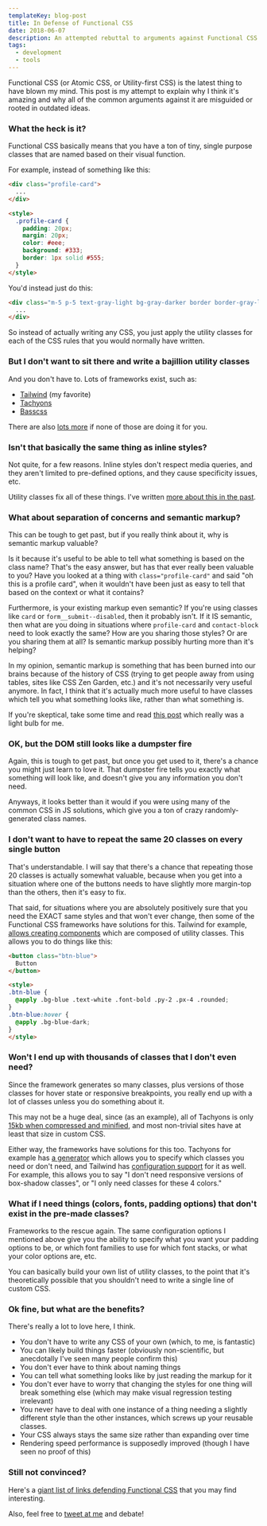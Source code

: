 ```yaml
---
templateKey: blog-post
title: In Defense of Functional CSS
date: 2018-06-07
description: An attempted rebuttal to arguments against Functional CSS
tags:
  - development
  - tools
---
```


Functional CSS (or Atomic CSS, or Utility-first CSS) is the latest thing to have blown my mind. This post is my attempt to explain why I think it's amazing and why all of the common arguments against it are misguided or rooted in outdated ideas.

### What the heck is it?

Functional CSS basically means that you have a ton of tiny, single purpose classes that are named based on their visual function.

For example, instead of something like this:

```html
<div class="profile-card">
  ...
</div>

<style>
  .profile-card {
    padding: 20px;
    margin: 20px;
    color: #eee;
    background: #333;
    border: 1px solid #555;
  }
</style>
```

You'd instead just do this:

```html
<div class="m-5 p-5 text-gray-light bg-gray-darker border border-gray-light">
  ...
</div>
```

So instead of actually writing any CSS, you just apply the utility classes for each of the CSS rules that you would normally have written.

### But I don't want to sit there and write a bajillion utility classes

And you don't have to. Lots of frameworks exist, such as:

* [Tailwind](https://tailwindcss.com/) (my favorite)
* [Tachyons](http://tachyons.io/)
* [Basscss](http://basscss.com/)

There are also [lots more](https://css-tricks.com/need-css-utility-library/) if none of those are doing it for you.

### Isn't that basically the same thing as inline styles?

Not quite, for a few reasons. Inline styles don't respect media queries, and they aren't limited to pre-defined options, and they cause specificity issues, etc.

Utility classes fix all of these things. I've written [more about this in the past](https://mikecr.it/ramblings/utility-classes-vs-inline-styles).

### What about separation of concerns and semantic markup?

This can be tough to get past, but if you really think about it, why is semantic markup valuable?

Is it because it's useful to be able to tell what something is based on the class name? That's the easy answer, but has that ever really been valuable to you? Have you looked at a thing with `class="profile-card"` and said "oh this is a profile card", when it wouldn't have been just as easy to tell that based on the context or what it contains?

Furthermore, is your existing markup even semantic? If you're using classes like `card` or `form__submit--disabled`, then it probably isn't. If it IS semantic, then what are you doing in situations where `profile-card` and `contact-block` need to look exactly the same? How are you sharing those styles? Or are you sharing them at all? Is semantic markup possibly hurting more than it's helping?

In my opinion, semantic markup is something that has been burned into our brains because of the history of CSS (trying to get people away from using tables, sites like CSS Zen Garden, etc.) and it's not necessarily very useful anymore. In fact, I think that it's actually much more useful to have classes which tell you what something looks like, rather than what something is.

If you're skeptical, take some time and read [this post](https://adamwathan.me/css-utility-classes-and-separation-of-concerns/) which really was a light bulb for me.

### OK, but the DOM still looks like a dumpster fire

Again, this is tough to get past, but once you get used to it, there's a chance you might just learn to love it. That dumpster fire tells you exactly what something will look like, and doesn't give you any information you don't need.

Anyways, it looks better than it would if you were using many of the common CSS in JS solutions, which give you a ton of crazy randomly-generated class names.

### I don't want to have to repeat the same 20 classes on every single button

That's understandable. I will say that there's a chance that repeating those 20 classes is actually somewhat valuable, because when you get into a situation where one of the buttons needs to have slightly more margin-top than the others, then it's easy to fix.

That said, for situations where you are absolutely positively sure that you need the EXACT same styles and that won't ever change, then some of the Functional CSS frameworks have solutions for this. Tailwind for example, [allows creating components](https://tailwindcss.com/docs/extracting-components/) which are composed of utility classes. This allows you to do things like this:

```html
<button class="btn-blue">
  Button
</button>

<style>
.btn-blue {
  @apply .bg-blue .text-white .font-bold .py-2 .px-4 .rounded;
}
.btn-blue:hover {
  @apply .bg-blue-dark;
}
</style>
```

### Won't I end up with thousands of classes that I don't even need?

Since the framework generates so many classes, plus versions of those classes for hover state or responsive breakpoints, you really end up with a lot of classes unless you do something about it.

This may not be a huge deal, since (as an example), all of Tachyons is only [15kb when compressed and minified](https://medium.com/@philipardeljan/15kb-of-css-is-all-youll-ever-need-%EF%B8%8F-634da7258338), and most non-trivial sites have at least that size in custom CSS.

Either way, the frameworks have solutions for this too. Tachyons for example has [a generator](https://github.com/tachyons-css/generator) which allows you to specify which classes you need or don't need, and Tailwind has [configuration support](https://tailwindcss.com/docs/configuration) for it as well. For example, this allows you to say "I don't need responsive versions of box-shadow classes", or "I only need classes for these 4 colors."

### What if I need things (colors, fonts, padding options) that don't exist in the pre-made classes?

Frameworks to the rescue again. The same configuration options I mentioned above give you the ability to specify what you want your padding options to be, or which font families to use for which font stacks, or what your color options are, etc.

You can basically build your own list of utility classes, to the point that it's theoretically possible that you shouldn't need to write a single line of custom CSS.

### Ok fine, but what are the benefits?

There's really a lot to love here, I think.

* You don't have to write any CSS of your own (which, to me, is fantastic)
* You can likely build things faster (obviously non-scientific, but anecdotally I've seen many people confirm this)
* You don't ever have to think about naming things
* You can tell what something looks like by just reading the markup for it
* You don't ever have to worry that changing the styles for one thing will break something else (which may make visual regression testing irrelevant)
* You never have to deal with one instance of a thing needing a slightly different style than the other instances, which screws up your reusable classes.
* Your CSS always stays the same size rather than expanding over time
* Rendering speed performance is supposedly improved (though I have seen no proof of this)

### Still not convinced?

Here's a [giant list of links defending Functional CSS](https://johnpolacek.github.io/the-case-for-atomic-css/) that you may find interesting.

Also, feel free to [tweet at me](https://twitter.com/mcrittenden) and debate!
